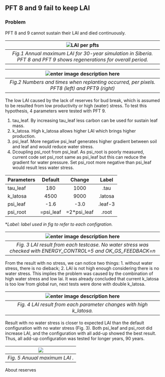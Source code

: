 ## PFT 8 and 9 fail to keep LAI

### Problem

PFT 8 and 9 cannot sustain their LAI and died continuously. 

|![LAI per pfts](ORC_dev/default_LAI_Max.png)|
|:--:|
|*Fig.1 Annual maximum LAI for 30-year simulation in Siberia. PFT 8 and PFT 9 shows regenerations for overall period.*|

|![enter image description here](https://lh3.googleusercontent.com/lNEMh_eH2izVkPnHesL2XzW4fNaZamKqnJglgVyDpz0zZuZIJzY9j2hGIqUSZsAyO5udbSc0X3bZrpwIyXDAFXlhd8Trp5Xw074EI6o8nmZi1y8W8poXnIgi8dhrmeD5_yr8PKd9de93Kc_3nntA4Pj_Yi4SFVaoHr1oJo7WRRcgNZ9ncCXJhIRuYZ2DHK7TXqYlcWYIHdTjv2AeVz9UQJQAjV-hF6hmBpveRkPfFfTLGPywH6hXYbdP8DKdT1H8190tbeLbh3CWxHLLgPkyDSTxhpt7gbfYMy9ijnyOWAsAquuRBfgxtMNku8WHVDFzbi3t8DXnt2Gap3cHfblMZWiTMHwDUMAaghPR4cs1gMX8pBxSIAuMT7KLNugnDfIG9AdjjN6qTuIbauEDXUEvyWWMWdOEJDfjDAz-gSvscrb52ybiOz9kIsE-VfouWpNR8E49gXjwGTkVBtWYephpNgFJOVRa-0U4PJzUApH3kJE_ChNWiHaOqdg_9uC1KkEKhJ9_SckD-DwsT87wccLYTuAiTIvFlVmyMbAgmiXI511UyZLr_zur1CX-d7b5G77wlHPs3_i7ZmFpCLkd3IV4giNNZdZwEDD4O8dSXnc5ewD03tfJYflJoNIoK60KjqY0j1oeH5C3ZTApj-os0vdRSIqhrkPrCXBxGExoB03pyD3ao3K_67KaKZR_heAmeg=w2736-h1368-no)|
|:---:|
|*Fig.2 Numbers and times when replanting occurred, per pixels. PFT8 (left) and PFT9 (right)*|

The low LAI caused by the lack of reserves for bud break, which is assumed to be resulted from low productivity or high (water) stress. To test this hypothesis, 4 parameters were tested with PFT 9.
1) tau_leaf. By increasing tau_leaf less carbon can be used for sustain leaf mass.
2) k_latosa. High k_latosa allows higher LAI which brings higher production.
3) psi_leaf. More negative psi_leaf generates higher gradient between soil and leaf and would reduce water stress. 
4) Dcoupling psi_root from psi_leaf. As psi_root is poorly measured, current code set psi_root same as psi_leaf but this can reduce the gradient for water pressure. Set psi_root more negative than psi_leaf would result less water stress. 

| Parameters | Default | Change |  Label|
|:-----------|:-------:|:-------:|:-:|
|tau_leaf| 180| 1000| .tau|
|k_latosa| 4500| 9000| .latosa|
|psi_leaf| -1.6| -3.0| .leaf-3|
|psi_root| =psi_leaf|=2*psi_leaf|.root

**Label: label used in fig to refer to each configration.*

|![enter image description here](https://lh3.googleusercontent.com/oFJwQoUlt5dD0FEhO-eb4sqDOtUzwntGAUwNrJGYvC7nSQZNNtbFSkLPpX5q-xmMlCEBoMHzKeq20V3S5g_M_jpS5YpGdBvaVWuvRCSuyekPkw6OpCWcOjJQ0Z-8yX1z98LuhPb-2EAuV5bv4n5hIr6JjWh6d9yTQ5NMFRk-Ks0NlUFwJgX8bqg7V1UsuuCxtr9ktAseTZP_HzNWiap45H42K7j3oHtR7XsMNvYibQnGGtisXPMJ1CKZxWUPnzcss7wdf9_al2rvor0Q0mywFyIiSYdsvlx5YEeufqNTIH2m8sg251jwK5LCDKHTHx5KHVAbhN9dspDAGguQyZvW6zzfzivy3DiPW3X1n_LU474NGBZ4ymLFIh8gesLhlDHbPUXdAhFUr2eARWwmVUGBlBScTAf8yXivsbuoLDm0e4Yhe6wsxDkbcE2iI8EaYOONsierPSJTzld7JwscP-tpsXvGGRJyS5AYiQIi8CTHe9b5mDITZ4FOGIOjLn7CxO35sTZhvZFANizqlczzu2sN9jR0jSxfvqpNFS2CvHYkubRw-0pd9rHZ1XD3F8LYPNlbu-7VVSOKbRzbH9lL2Ypb8zGIOmv0kVqrl8ajTgjmP2dvEFUpJvSKPYkE3CorCOsHZ5u5DyRWZZ3-iHSmO_fBIBM8FOxhBYBq-COvU6mePMsq65v7lOKFAO5kT82Buw=w2194-h1628-no)|
|:--:|
|*Fig. 3 LAI result from each testcase. No water stress was checked with ENERGY_CONTROL=5 and OK_GS_FEEDBACK=n*|

From the result with no stress, we can notice two things: 1. without water stress, there is no dieback; 2. LAI is not high enough considering there is no water stress. This implies the problem was caused by the combination of high water stress and low lai.  It was already concluded that current k_latosa is too low from global run, next tests were done with double k_latosa. 

 |![enter image description here](https://lh3.googleusercontent.com/_7D-UH7luWm1NI1OB-96AZHkHTSxnJ5AfieMi4hqzVESXIAtxo5v49En-0PTElTHeqMi_B6cdewUolciziVpPYa5sXMDuSqiF_2WupmONXHJz19fw67ki5KTyOJmcR5vIpQ4-2DG3prS92gVlUfst8A6rpmcwEpQzh5CAOc-n15ZzdoTjq8BxzsivNn9JLW6y1ZVgumarES06TqAVCxU67kjdk0mHbTTfBJTZ2BFj6rwZOX0D4HrqNvZiNyEloT4xtZZJRccV6ssXAkE93IHhlkG5fSFgK-AZi0UQvtuNKgXmMQ8ecw4Tcuh1fzMiF7VfGjIDeErAIJJSlb-4yTspXiqVS4RviVCTkkx-am2RFCQ0-E9tTH8jpSB38nuEi_IYpKQT63GdfOXombU6bzHWR5Ydf_pfYRXhSpuOiUY3AC_Ye4rW3zrx0tvJ0Rk7GBubf9cvgY7zUw3DfHASAmySvHDZo7XWss-YYCMwmrQVYx2NfDX8iy1y_L0BiKgw1tj1AGBrPEzklr_w5F9X9hBdZivhoEVvwQnQSSVRnVrGihy4Mq1dZF0RcZmw0HEbA_hKPUJX5MT-RN0VSSnrS2qFQTByI5UVW1N-IZEeaiGH4_faramO7l8UFMQvZpK4YCEZB2aimcPAzG8HihuiEoyFF5inmHCXFZqDA8F_abGAckttHo9ph0r50kg5jsIdQ=w2194-h1628-no)|
 |:---:|
 |*Fig. 4 LAI result from each parameter changes with high k_latosa.*|

Result with no water stress is closer to expected LAI than the default configuration with no water stress (Fig. 3). Both psi_leaf and psi_root did increase LAI, and the configuration with all add-up showed the best result. Thus, all add-up configuration was tested for longer years, 90 years.

|![](https://lh3.googleusercontent.com/AyuUHrv3Lip1gqaEFO-McSGOe5z20q9bkOlV9tZiD5Agf7fBesNpBlk9eTRBiVNoXhYRDEoepbckuTa1RFuGUEGA23tXLGzuoP1WG6UfNlXUjG3TwWPmA72Ona-kKC-F0WmW8OtPCXM7wchrcH9iixPtTjoHNYW3RuZGn6-sOhq9u2y7cvYOGk1zIICuiXBPCI-OdeIqfXKv88Sx2K8KtoFPd6ji4eJMlOxKbNc6EIOSw_CI6Du2hll6rV2dIjtKSXNJZe1hmo-xCsITGMD1J-dUVeF1MSincEslHajVKr1Sxj97EH_QXYzXjzD6055tflSuUM8oBu9LfQHsx24Oktbu8ptMlP-aA3QNo-AsUiuuIM4EHtrujemNfG5Cfy89yUKj4Sa3_t1NtSvIhdfSrsd6hWCTFN3C7yS3lEj6eadExTeaR-2bceqVeJDXrFC3g7T9y1Za5gr0l9ZtVFwrLfAviG1urkVaKLdATe7cLA9Y8PZu3HuPlhfCZMwpOCQRzD3eIUdYX-_qPgPp266r45KPY0riLEUU4dqo1WEgQ-55SN51yvfqixzb4WnMsnlk-uefYCgv8c7V-A1E98yh6qWBHh9QrgOKf13_mojRkjwTjvECWAyPKxSQKmG54RqenzDdEwMWbCXdD6uv87FJzIqq9nxBA62XeILeAStQrBL7ZhUMqWrUO4W1AuMJWQ=w2194-h1628-no)|
|:--:|
|*Fig. 5 Anuual maximum LAI .*|


About reserves 

